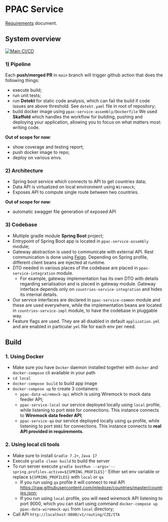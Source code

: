 # PPAC Service
[Requirements](Requirement.md) document.
## System overview
[![Main CI/CD](https://github.com/levinineiasi/ppac-service/actions/workflows/cicd-full.yaml/badge.svg)](https://github.com/19stephan93/countries-service/actions/workflows/cicd-full.yaml)
### 1) Pipeline
Each **push/merged PR** in `main` branch will trigger github action that does the following things:
- execute build;
- run unit tests;
- run **Detekt** for static code analysis, which can fail the build if code issues are above threshold. See `detekt.yaml` file in root of repository;
- build docker image using `ppac-service-assembly/Dockerfile`
    We used **Skaffold** which handles the workflow for building, pushing and deploying your application, allowing you to focus on what matters most: writing code.

**Out of scope for now**:
- show coverage and testing report;
- push docker image to repo;
- deploy on various envs.

### 2) Architecture
- Spring boot service which connects to API to get countries data;
- Data API is virtualized on local environment using `Wiremock`;
- Exposes API to compute single route between two countries.

**Out of scope for now**:
- automatic swagger file generation of exposed API

### 3) Codebase
- Multiple gradle module **Spring Boot** project;
- Entrypoint of Spring Boot app is located in `ppac-service-assembly` module;
- Gateway abstraction is used to communicate with external API. Rest communication is done using  [Feign](https://github.com/OpenFeign/feign). Depending on Spring profile, different client beans are injected at runtime.
- DTO needed in various places of the codebase are placed in `ppac-service-integration` module. 
  - For example, gateway implementation has its own DTO with details regarding serialisation and is placed in gateway module. Gateway interface depends only on `countries-service-integration` and hides its internal details. 
- Our service interfaces are declared in `ppac-service-common` module and these are used everywhere, while the implementation beans are located in `countries-service-impl` module, to have the codebase in pluggable way.
- Feature flags are used. They are all disabled in default `application.yml` and are enabled in particular `yml` file for each env per need. 
## Build
### 1. Using Docker
- Make sure you have `Docker` daemon installed together with `docker` and `docker-compose` cli available in your path
- `cd local`
- `docker-compose build` to build app image
- `docker-compose up` to create 3 containers:
  - `ppac-data-wiremock-api` which is using Wiremock to mock data feeder API;
  - `ppac-service-local` our service deployed locally using `local` profile, while listening to port `8080` for connections. This instance connects to **Wiremock data feeder API**;
  - `ppac-service-qa` our service deployed locally using `qa` profile, while listening to port `8081` for connections. This instance connects to **real API provided in requirements**.
### 2. Using local cli tools 
- Make sure to install `Gradle 7.2+`, `Java 17`
- Execute `gradle clean build` to build the server
- To run server execute `gradle bootRun --args='--spring.profiles.active=${SPRING_PROFILES}'` Either set env variable or replace `${SPRING_PROFILES}` with `local` or `qa`
  - If you run using `qa` profile it will connect to real API https://raw.githubusercontent.com/mledoze/countries/master/countries.json;
  - If you run using `local` profile, you will need wiremock API listening to port 9000, which you can start using command `docker-compose up ppac-data-wiremock-api` from `local` directory;
- Call API `http://localhost:8080/v1/routing/CZE/ITA`